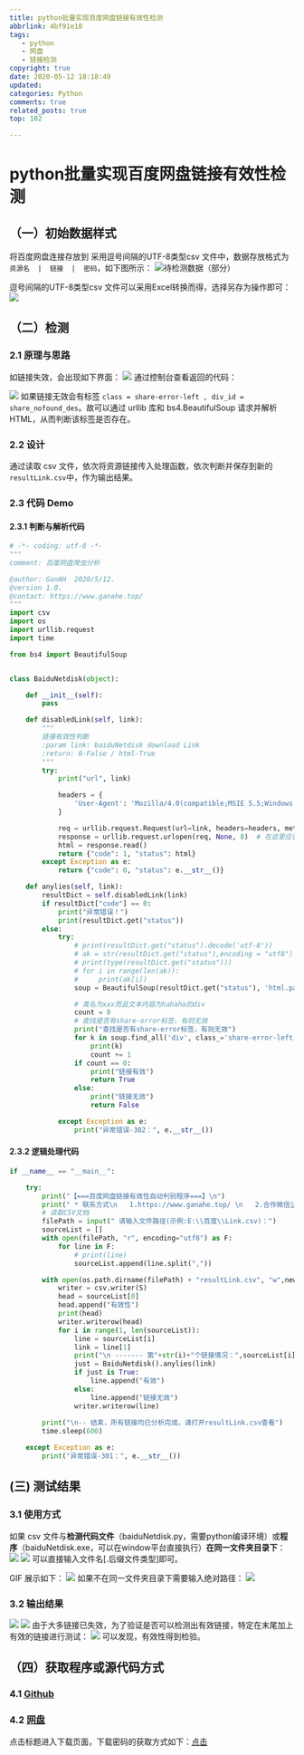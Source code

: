 ```yaml
---
title: python批量实现百度网盘链接有效性检测
abbrlink: 4bf91e10
tags:
   - python
   - 网盘
   - 链接检测
copyright: true
date: 2020-05-12 18:18:49
updated: 
categories: Python
comments: true
related_posts: true
top: 102

---
```


# python批量实现百度网盘链接有效性检测

## （一）初始数据样式

将百度网盘连接存放到 采用逗号间隔的UTF-8类型csv 文件中，数据存放格式为`资源名  |  链接  |  密码`，如下图所示：
![待检测数据（部分）](https://img-blog.csdnimg.cn/20200512173820664.png?x-oss-process=image/watermark,type_ZmFuZ3poZW5naGVpdGk,shadow_10,text_aHR0cHM6Ly9ibG9nLmNzZG4ubmV0L3dlaXhpbl80MjY0NjEwMw==,size_16,color_FFFFFF,t_70#pic_center)

<!--more-->

逗号间隔的UTF-8类型csv 文件可以采用Excel转换而得，选择另存为操作即可：![](https://img-blog.csdnimg.cn/20200512174130497.png?x-oss-process=image/watermark,type_ZmFuZ3poZW5naGVpdGk,shadow_10,text_aHR0cHM6Ly9ibG9nLmNzZG4ubmV0L3dlaXhpbl80MjY0NjEwMw==,size_16,color_FFFFFF,t_70#pic_center)

## （二）检测
### 2.1 原理与思路
如链接失效，会出现如下界面：
![](https://img-blog.csdnimg.cn/20200512174527698.png?x-oss-process=image/watermark,type_ZmFuZ3poZW5naGVpdGk,shadow_10,text_aHR0cHM6Ly9ibG9nLmNzZG4ubmV0L3dlaXhpbl80MjY0NjEwMw==,size_16,color_FFFFFF,t_70#pic_center)
通过控制台查看返回的代码：

![](https://img-blog.csdnimg.cn/20200512174708140.png?x-oss-process=image/watermark,type_ZmFuZ3poZW5naGVpdGk,shadow_10,text_aHR0cHM6Ly9ibG9nLmNzZG4ubmV0L3dlaXhpbl80MjY0NjEwMw==,size_16,color_FFFFFF,t_70#pic_center)
如果链接无效会有标签 `class = share-error-left , div_id = share_nofound_des`。故可以通过 urllib 库和 bs4.BeautifulSoup 请求并解析HTML，从而判断该标签是否存在。

### 2.2 设计
通过读取 csv 文件，依次将资源链接传入处理函数，依次判断并保存到新的 `resultLink.csv`中，作为输出结果。
### 2.3 代码 Demo
#### 2.3.1 判断与解析代码

```python
# -*- coding: utf-8 -*-
"""
comment: 百度网盘爬虫分析

@author: GanAH  2020/5/12.
@version 1.0.
@contact: https://www.ganahe.top/
"""
import csv
import os
import urllib.request
import time

from bs4 import BeautifulSoup


class BaiduNetdisk(object):

    def __init__(self):
        pass

    def disabledLink(self, link):
        """
        链接有效性判断
        :param link: baiduNetdisk download Link
        :return: 0-False / html-True
        """
        try:
            print("url", link)

            headers = {
                'User-Agent': 'Mozilla/4.0(compatible;MSIE 5.5;Windows NT)'
            }

            req = urllib.request.Request(url=link, headers=headers, method='POST')
            response = urllib.request.urlopen(req, None, 8)  # 在这里应该加入代理
            html = response.read()
            return {"code": 1, "status": html}
        except Exception as e:
            return {"code": 0, "status": e.__str__()}

    def anylies(self, link):
        resultDict = self.disabledLink(link)
        if resultDict["code"] == 0:
            print("异常错误！")
            print(resultDict.get("status"))
        else:
            try:
                # print(resultDict.get("status").decode('utf-8'))
                # ak = str(resultDict.get("status"),encoding = "utf8")
                # print(type(resultDict.get("status")))
                # for i in range(len(ak)):
                #     print(ak[i])
                soup = BeautifulSoup(resultDict.get("status"), 'html.parser')  # 文档对象

                # 类名为xxx而且文本内容为hahaha的div
                count = 0
                # 查找是否有share-error标签，有则无效
                print("查找是否有share-error标签，有则无效")
                for k in soup.find_all('div', class_='share-error-left'):  # ,string='更多'
                    print(k)
                    count += 1
                if count == 0:
                    print("链接有效")
                    return True
                else:
                    print("链接无效")
                    return False

            except Exception as e:
                print("异常错误-302：", e.__str__())
```

#### 2.3.2 逻辑处理代码

```python
if __name__ == "__main__":

    try:
        print("【===百度网盘链接有效性自动判别程序===】\n")
        print(" * 联系方式\n   1.https://www.ganahe.top/ \n   2.合作微信公众号：星辰换日\n")
        # 读取CSV文档
        filePath = input(" 请输入文件路径(示例:E:\\百度\\Link.csv)：")
        sourceList = []
        with open(filePath, "r", encoding="utf8") as F:
            for line in F:
                # print(line)
                sourceList.append(line.split(","))

        with open(os.path.dirname(filePath) + "resultLink.csv", "w",newline= "", encoding="utf8") as S:
            writer = csv.writer(S)
            head = sourceList[0]
            head.append("有效性")
            print(head)
            writer.writerow(head)
            for i in range(1, len(sourceList)):
                line = sourceList[i]
                link = line[1]
                print("\n ------- 第"+str(i)+"个链接情况：",sourceList[i])
                just = BaiduNetdisk().anylies(link)
                if just is True:
                    line.append("有效")
                else:
                    line.append("链接无效")
                writer.writerow(line)
        
        print("\n-- 结束，所有链接均已分析完成，请打开resultLink.csv查看")
        time.sleep(600)

    except Exception as e:
        print("异常错误-301：", e.__str__())
```
## (三) 测试结果
### 3.1 使用方式
如果 csv 文件与**检测代码文件**（baiduNetdisk.py，需要python编译环境）或**程序**（baiduNetdisk.exe，可以在window平台直接执行）**在同一文件夹目录下**：
![](https://img-blog.csdnimg.cn/20200512175520288.png#pic_center)
![](https://img-blog.csdnimg.cn/2020051217564120.png?x-oss-process=image/watermark,type_ZmFuZ3poZW5naGVpdGk,shadow_10,text_aHR0cHM6Ly9ibG9nLmNzZG4ubmV0L3dlaXhpbl80MjY0NjEwMw==,size_16,color_FFFFFF,t_70#pic_center)
可以直接输入文件名[.后缀文件类型]即可。

GIF 展示如下：
![](https://img-blog.csdnimg.cn/20200512180004686.gif)
如果不在同一文件夹目录下需要输入绝对路径：
![](https://img-blog.csdnimg.cn/2020051218040043.gif)
### 3.2 输出结果
![](https://img-blog.csdnimg.cn/20200512180433947.png#pic_center)
![](https://img-blog.csdnimg.cn/20200512181828407.png?x-oss-process=image/watermark,type_ZmFuZ3poZW5naGVpdGk,shadow_10,text_aHR0cHM6Ly9ibG9nLmNzZG4ubmV0L3dlaXhpbl80MjY0NjEwMw==,size_16,color_FFFFFF,t_70#pic_center)
由于大多链接已失效，为了验证是否可以检测出有效链接，特定在末尾加上有效的链接进行测试：
![](https://img-blog.csdnimg.cn/20200512182105883.png?x-oss-process=image/watermark,type_ZmFuZ3poZW5naGVpdGk,shadow_10,text_aHR0cHM6Ly9ibG9nLmNzZG4ubmV0L3dlaXhpbl80MjY0NjEwMw==,size_16,color_FFFFFF,t_70)
可以发现，有效性得到检验。
## （四）获取程序或源代码方式
### 4.1 [Github](https://github.com/GanAH/baiduNetdisk)

### 4.2 [网盘](https://pan.baidu.com/s/1CXHlUtWmOH2LXxgYi-Q_CA )

点击标题进入下载页面，下载密码的获取方式如下：[点击](https://mp.weixin.qq.com/s?__biz=MzUxNDkyMTQ1Nw==&mid=2247484598&idx=1&sn=42a3ce5d49979ecafefee7af427c0b24&chksm=f9bfc228cec84b3e01e812451b79325270b50d9010742e34664d7de33cdb7de4fc7a7c6fc614&token=5754633&lang=zh_CN#rd)
